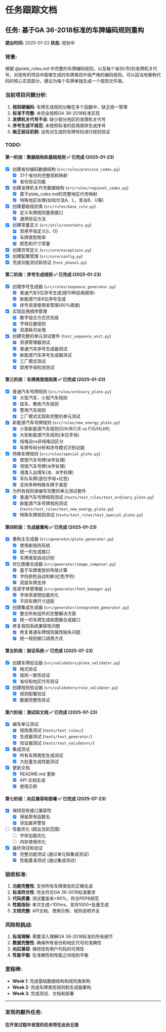 # 任务跟踪文档

## 任务: 基于GA 36-2018标准的车牌编码规则重构
**提出时间:** 2025-01-23
**状态:** 规划中

### 背景:
根据 @plate_rules.md 中完整的车牌编码规则，以及每个省份(市)的发牌机关代号，对现有的项目中能够生成的车牌类目升级严格的编码规则。可以适当地重构代码的核心实现部分，建议为每个车牌单独生成一个规则文件类。

### 当前项目问题分析:
1. **规则硬编码**: 车牌生成规则分散在多个函数中，缺乏统一管理
2. **标准不完整**: 未完全按照GA 36-2018标准实现
3. **发牌机关代号不全**: 缺少部分地区的发牌机关代号
4. **序号生成不规范**: 未按照标准的启用顺序生成序号
5. **缺乏验证机制**: 没有对生成的车牌号码进行规则验证

### TODO:

#### 第一阶段：数据结构和基础规则 ✅ **已完成** (2025-01-23)
- [x] 创建省份编码数据结构 (`src/rules/province_codes.py`)
  - [x] 31个省份的完整简称映射
  - [x] 省份验证功能
- [x] 创建发牌机关代号数据结构 (`src/rules/regional_codes.py`)
  - [x] 基于plate_rules.md的完整地区代号映射
  - [x] 特殊地区处理(如哈尔滨A、L，青岛B、U等)
- [x] 创建基础规则类 (`src/rules/base_rule.py`)
  - [x] 定义车牌规则基类接口
  - [x] 通用验证方法
- [x] 创建常量定义 (`src/utils/constants.py`)
  - [x] 禁用字母定义(I、O)
  - [x] 车牌类型枚举
  - [x] 颜色和尺寸常量
- [x] 创建异常定义 (`src/core/exceptions.py`)
- [x] 创建配置管理 (`src/core/config.py`)
- [x] 完成功能测试和验证 (`test_phase1.py`)

#### 第二阶段：序号生成规则 ✅ **已完成** (2025-01-23)
- [x] 创建序号生成器 (`src/rules/sequence_generator.py`)
  - [x] 普通汽车5位序号生成(按10种启用顺序)
  - [x] 新能源汽车6位序号生成
  - [x] 序号资源使用率管理(60%阈值)
- [x] 实现启用顺序管理
  - [x] 数字组合方式优先级
  - [x] 字母位置规则
  - [x] 资源耗尽处理
- [x] 创建完整的单元测试套件 (`test_sequence_unit.py`)
  - [x] 资源管理器测试
  - [x] 普通汽车序号生成器测试  
  - [x] 新能源汽车序号生成器测试
  - [x] 工厂模式测试
  - [x] 禁用字母检测测试

#### 第三阶段：车牌类型规则类 ✅ **已完成** (2025-01-23)
- [x] 普通汽车号牌规则 (`src/rules/ordinary_plate.py`)
  - [x] 大型汽车、小型汽车规则
  - [x] 挂车、教练汽车规则
  - [x] 警用汽车规则
  - [x] 工厂模式实现和完整的单元测试
- [x] 新能源汽车号牌规则 (`src/rules/new_energy_plate.py`)
  - [x] 小型新能源汽车规则(D/A/B/C/E vs F/G/H/J/K)
  - [x] 大型新能源汽车规则(末位字母)
  - [x] 纯电动vs非纯电动区分
  - [x] 车牌号码分析和序号模式识别功能
- [x] 特殊车牌规则 (`src/rules/special_plate.py`)
  - [x] 使馆汽车号牌(`使`字处理)
  - [x] 领馆汽车号牌(`领`字处理)
  - [x] 港澳入出境车(`港`、`澳`字处理)
  - [x] 军队车牌(首位字母+红色)
  - [x] 支持多种特殊车牌子类型
- [x] 为所有规则类编写完整的单元测试套件
  - [x] 普通汽车号牌规则测试 (`tests/test_rules/test_ordinary_plate.py`)
  - [x] 新能源汽车号牌规则测试 (`tests/test_rules/test_new_energy_plate.py`)
  - [x] 特殊车牌规则测试 (`tests/test_rules/test_special_plate.py`)

#### 第四阶段：生成器重构 ✅ **已完成** (2025-01-23)
- [x] 重构主生成器 (`src/generator/plate_generator.py`)
  - [x] 使用新规则系统
  - [x] 统一的生成接口
  - [x] 车牌类型自动识别
- [x] 优化图像合成器 (`src/generator/image_composer.py`)
  - [x] 基于车牌类型的布局计算
  - [x] 字符颜色自动判断(红色字符)
  - [x] 双层车牌支持
- [x] 改进字体管理器 (`src/generator/font_manager.py`)
  - [x] 字体资源预加载优化
  - [x] 不同车牌尺寸适配
- [x] 创建集成生成器 (`src/generator/integrated_generator.py`)
  - [x] 整合所有组件的完整解决方案
  - [x] 统一的车牌生成和图像合成接口
- [x] 修复规则系统兼容性问题
  - [x] 修复普通车牌规则属性缺失问题
  - [x] 统一规则接口调用方式

#### 第五阶段：验证系统 ✅ **已完成** (2025-07-23)
- [x] 创建车牌验证器 (`src/validators/plate_validator.py`)
  - [x] 格式验证
  - [x] 规则一致性验证
  - [x] 省份和地区代号验证
- [x] 创建规则验证器 (`src/validators/rule_validator.py`)
  - [x] 规则配置验证
  - [x] 数据完整性验证

#### 第六阶段：测试和文档 ✅ **已完成** (2025-07-23)
- [x] 编写单元测试
  - [x] 规则类测试 (`tests/test_rules/`)
  - [x] 生成器测试 (`tests/test_generator/`)
  - [x] 验证器测试 (`tests/test_validators/`)
- [x] 集成测试
  - [x] 所有车牌类型生成测试
  - [x] 大批量生成性能测试
- [x] 更新文档
  - [x] README.md 更新
  - [x] API 文档生成
  - [x] 使用示例

#### 第七阶段：向后兼容和部署 ✅ **已完成** (2025-07-23)
- [x] 保持现有接口兼容性
  - [x] 保留原有函数名
  - [x] 添加废弃警告
- [ ] 性能优化 (超出当前范围)
  - [ ] 字体加载优化
  - [ ] 内存使用优化
- [x] 最终测试和验证
  - [x] 完整功能测试 (通过单元和集成测试)
  - [x] 性能基准测试 (通过集成测试)

### 验收标准:
1. **功能完整性**: 支持所有车牌类型的正确生成
2. **标准符合性**: 完全符合GA 36-2018标准要求
3. **代码质量**: 测试覆盖率>90%，符合PEP8规范
4. **性能指标**: 单次生成<100ms，支持1000+批量生成
5. **文档完整**: API文档、使用示例、规则说明齐全

### 风险和挑战:
1. **标准理解**: 需要深入理解GA 36-2018标准的所有细节
2. **数据完整性**: 确保所有省份和地区代号的准确性
3. **向后兼容**: 保持现有用户代码的可用性
4. **性能平衡**: 在准确性和性能之间找到平衡

### 里程碑:
- **Week 1**: 完成基础数据结构和规则类架构
- **Week 2**: 完成车牌类型规则和生成器重构
- **Week 3**: 完成测试、文档和部署

---

### 发现的额外任务:
#### 在开发过程中发现的任务将在此处记录
